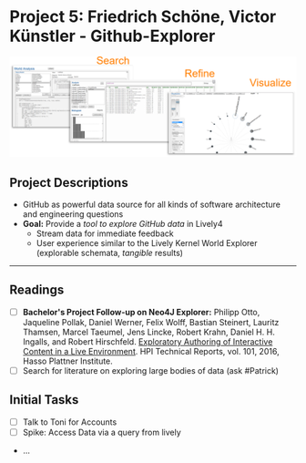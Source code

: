 # Project 5: Friedrich Schöne,  Victor Künstler - Github-Explorer

![](motivation.png)

## Project Descriptions

- GitHub as powerful data source for all kinds of software architecture and engineering questions
- **Goal:** Provide a *tool to explore GitHub data* in Lively4
  - Stream data for immediate feedback
  - User experience similar to the Lively Kernel World Explorer (explorable schemata, *tangible* results)

---

## Readings

- [ ] **Bachelor's Project Follow-up on Neo4J Explorer:** Philipp Otto, Jaqueline Pollak, Daniel Werner, Felix Wolff, Bastian Steinert, Lauritz Thamsen, Marcel Taeumel, Jens Lincke, Robert Krahn, Daniel H. H. Ingalls, and Robert Hirschfeld. [Exploratory Authoring of Interactive Content in a Live Environment](https://www.hpi.uni-potsdam.de/hirschfeld/publications/media/OttoPollakWernerWolffSteinertThamsenTaeumelLinckeKrahnIngallsHirschfeld_2016_ExploratoryAuthoringOfInteractiveContentInALiveEnvironment_HPI101.pdf). HPI Technical Reports, vol. 101, 2016, Hasso Plattner Institute. 
- [ ] Search for literature on exploring large bodies of data (ask #Patrick)

## Initial Tasks

- [ ] Talk to Toni for Accounts
- [ ] Spike: Access Data via a query from lively
- ...
